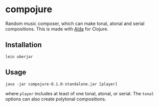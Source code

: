 # compojure

Random music composer, which can make tonal, atonal and serial compositions. This is made with [Alda](https://github.com/alda-lang/alda) for Clojure.

## Installation

```lein uberjar```

## Usage

```java -jar compojure-0.1.0-standalone.jar [player]```

where ```player``` includes at least of one tonal, atonal, or serial. The ```tonal``` options can also create polytonal compositions.
